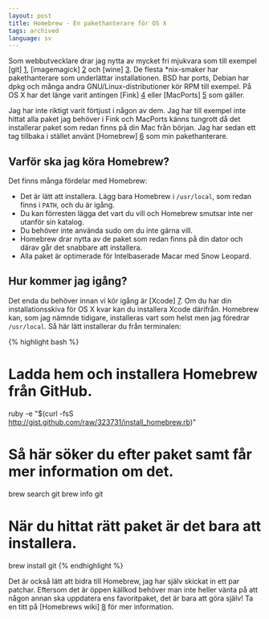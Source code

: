 ```yaml
---
layout: post
title: Homebrew - En pakethanterare för OS X
tags: archived
language: sv
---
```


Som webbutvecklare drar jag nytta av mycket fri mjukvara som till exempel [git] [1], [imagemagick] [2] och [wine] [3]. De flesta *nix-smaker har pakethanterare som underlättar installationen. BSD har ports, Debian har dpkg och många andra GNU/Linux-distributioner kör RPM till exempel. På OS X har det länge varit antingen [Fink] [4] eller [MacPorts] [5] som gäller.

Jag har inte riktigt varit förtjust i någon av dem. Jag har till exempel inte hittat alla paket jag behöver i Fink och MacPorts känns tungrott då det installerar paket som redan finns på din Mac från början. Jag har sedan ett tag tillbaka i stället använt [Homebrew] [6] som min pakethanterare.

## Varför ska jag köra Homebrew?

Det finns många fördelar med Homebrew:

* Det är lätt att installera. Lägg bara Homebrew i <code>/usr/local</code>, som redan finns i <code>PATH</code>, och du är igång.
* Du kan förresten lägga det vart du vill och Homebrew smutsar inte ner utanför sin katalog.
* Du behöver inte använda sudo om du inte gärna vill.
* Homebrew drar nytta av de paket som redan finns på din dator och därav går det snabbare att installera.
* Alla paket är optimerade för Intelbaserade Macar med Snow Leopard.

## Hur kommer jag igång?

Det enda du behöver innan vi kör igång är [Xcode] [7]. Om du har din installationsskiva för OS X kvar kan du installera Xcode därifrån. Homebrew kan, som jag nämnde tidigare, installeras vart som helst men jag föredrar <code>/usr/local</code>. Så här lätt installerar du från terminalen:

{% highlight bash %}
# Ladda hem och installera Homebrew från GitHub.
ruby -e "$(curl -fsS http://gist.github.com/raw/323731/install_homebrew.rb)"

# Så här söker du efter paket samt får mer information om det.
brew search git
brew info git

# När du hittat rätt paket är det bara att installera.
brew install git
{% endhighlight %}

Det är också lätt att bidra till Homebrew, jag har själv skickat in ett par patchar. Eftersom det är öppen källkod behöver man inte heller vänta på att någon annan ska uppdatera ens favoritpaket, det är bara att göra själv! Ta en titt på [Homebrews wiki] [8] för mer information.

[1]: http://git-scm.com/
[2]: http://www.imagemagick.org/
[3]: http://www.winehq.org/
[4]: http://www.finkproject.org/
[5]: http://www.macports.org/
[6]: http://github.com/mxcl/homebrew
[7]: https://developer.apple.com/xcode/
[8]: https://docs.brew.sh/Formula-Cookbook
